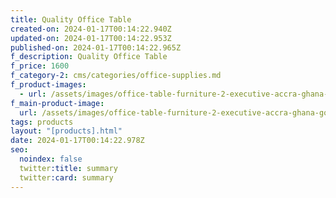 ```yaml
---
title: Quality Office Table
created-on: 2024-01-17T00:14:22.940Z
updated-on: 2024-01-17T00:14:22.953Z
published-on: 2024-01-17T00:14:22.965Z
f_description: Quality Office Table
f_price: 1600
f_category-2: cms/categories/office-supplies.md
f_product-images:
  - url: /assets/images/office-table-furniture-2-executive-accra-ghana-gotogh.com.jpg
f_main-product-image:
  url: /assets/images/office-table-furniture-2-executive-accra-ghana-gotogh.com.jpg
tags: products
layout: "[products].html"
date: 2024-01-17T00:14:22.978Z
seo:
  noindex: false
  twitter:title: summary
  twitter:card: summary
---
```


